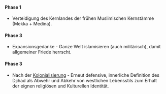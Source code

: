 #### Phase 1
- Verteidigung des Kernlandes der frühen Muslimischen Kernstämme $($Mekka + Medina$)$. 
#### Phase 3
- Expansionsgedanke - Ganze Welt islamisieren $($auch militärisch$)$, damit allgemeiner Friede herrscht.
#### Phase 3
- Nach der [Kolonialisierung](5%20Kolonialisierung.md) - Erneut defensive, innerliche Definition des Djihad als Abwehr und Abkehr von westlichen Lebensstils zum Erhalt der eignen religiösen und Kulturellen Identität. 
